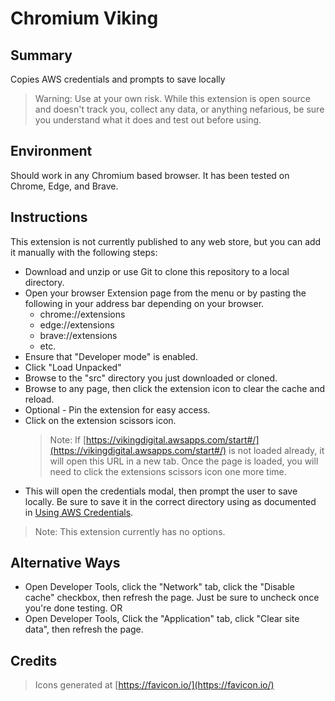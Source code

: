 # Chromium Viking

## Summary

Copies AWS credentials and prompts to save locally

> Warning: Use at your own risk. While this extension is open source and doesn't track you, collect any data, or anything nefarious, be sure you understand what it does and test out before using.

## Environment

Should work in any Chromium based browser. It has been tested on Chrome, Edge, and Brave.

## Instructions

This extension is not currently published to any web store, but you can add it manually with the following steps:

- Download and unzip or use Git to clone this repository to a local directory.
- Open your browser Extension page from the menu or by pasting the following in your address bar depending on your browser.
  - chrome://extensions
  - edge://extensions
  - brave://extensions
  - etc.
- Ensure that "Developer mode" is enabled.
- Click "Load Unpacked"
- Browse to the "src" directory you just downloaded or cloned.
- Browse to any page, then click the extension icon to clear the cache and reload.
- Optional - Pin the extension for easy access.
- Click on the extension scissors icon.
  > Note: If [https://vikingdigital.awsapps.com/start#/](https://vikingdigital.awsapps.com/start#/) is not loaded already, it will open this URL in a new tab. Once the page is loaded, you will need to click the extensions scissors icon one more time.
- This will open the credentials modal, then prompt the user to save locally. Be sure to save it in the correct directory using as documented in [Using AWS Credentials](https://docs.aws.amazon.com/powershell/latest/userguide/specifying-your-aws-credentials.html).

> Note: This extension currently has no options.

## Alternative Ways

- Open Developer Tools, click the "Network" tab, click the "Disable cache" checkbox, then refresh the page. Just be sure to uncheck once you're done testing.
  OR
- Open Developer Tools, Click the "Application" tab, click "Clear site data", then refresh the page.

## Credits

> Icons generated at [https://favicon.io/](https://favicon.io/)
